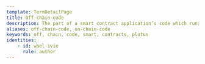 ```yaml
---
template: TermDetailPage
title: Off-chain-code
description: The part of a smart contract application’s code which runs off the chain, usually as a contract application.
aliases: off-chain-code, on-chain-code
keywords: off, chain, code, smart, contracts, plutus
identities: 
    - id: wael-ivie
      role: author
---
```

##
